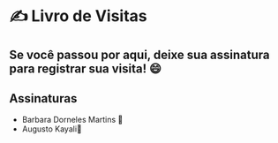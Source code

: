 
# ✍️ Livro de Visitas

Se você passou por aqui, deixe sua assinatura para registrar sua visita! 😄
---

## Assinaturas

- Barbara Dorneles Martins 💙
- Augusto Kayali🗿
